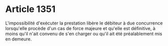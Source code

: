 # Article 1351

L'impossibilité d'exécuter la prestation libère le débiteur à due concurrence lorsqu'elle procède d'un cas de force majeure et qu'elle est définitive, à moins qu'il n'ait convenu de s'en charger ou qu'il ait été préalablement mis en demeure.
